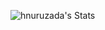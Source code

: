 ![hnuruzada's Stats](https://github-readme-stats.vercel.app/api?username=hnuruzada&theme=highcontrast&show_icons=true&hide_border=true&count_private=true)
